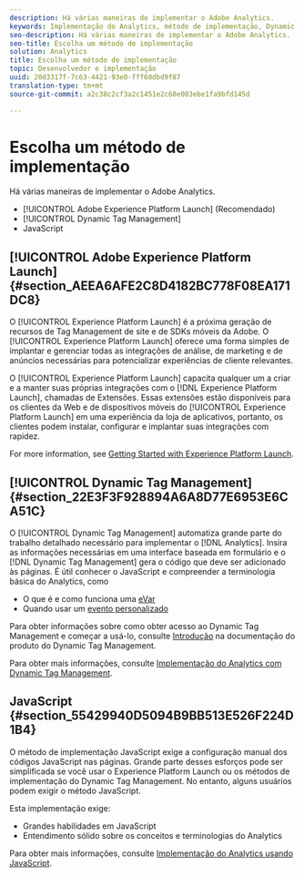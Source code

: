 ```yaml
---
description: Há várias maneiras de implementar o Adobe Analytics.
keywords: Implementação do Analytics, método de implementação, Dynamic Tag Management, dtm, javascript
seo-description: Há várias maneiras de implementar o Adobe Analytics.
seo-title: Escolha um método de implementação
solution: Analytics
title: Escolha um método de implementação
topic: Desenvolvedor e implementação
uuid: 20d3317f-7c63-4421-93e0-fff60dbd9f87
translation-type: tm+mt
source-git-commit: a2c38c2cf3a2c1451e2c60e003ebe1fa9bfd145d

---
```



# Escolha um método de implementação

Há várias maneiras de implementar o Adobe Analytics.

* [!UICONTROL Adobe Experience Platform Launch] (Recomendado)
* [!UICONTROL Dynamic Tag Management]
* JavaScript

## [!UICONTROL Adobe Experience Platform Launch] {#section_AEEA6AFE2C8D4182BC778F08EA171DC8}

O [!UICONTROL Experience Platform Launch] é a próxima geração de recursos de Tag Management de site e de SDKs móveis da Adobe. O [!UICONTROL Experience Platform Launch] oferece uma forma simples de implantar e gerenciar todas as integrações de análise, de marketing e de anúncios necessárias para potencializar experiências de cliente relevantes.

O [!UICONTROL Experience Platform Launch] capacita qualquer um a criar e a manter suas próprias integrações com o [!DNL Experience Platform Launch], chamadas de Extensões. Essas extensões estão disponíveis para os clientes da Web e de dispositivos móveis do [!UICONTROL Experience Platform Launch] em uma experiência da loja de aplicativos, portanto, os clientes podem instalar, configurar e implantar suas integrações com rapidez.

For more information, see [Getting Started with Experience Platform Launch](https://docs.adobelaunch.com/getting-started).

## [!UICONTROL Dynamic Tag Management] {#section_22E3F3F928894A6A8D77E6953E6CA51C}

O [!UICONTROL Dynamic Tag Management] automatiza grande parte do trabalho detalhado necessário para implementar o [!DNL Analytics]. Insira as informações necessárias em uma interface baseada em formulário e o [!DNL Dynamic Tag Management] gera o código que deve ser adicionado às páginas.
É útil conhecer o JavaScript e compreender a terminologia básica do Analytics, como

* O que é e como funciona uma [eVar](https://marketing.adobe.com/resources/help/en_US/reference/conversion_var_admin.html)
* Quando usar um [evento personalizado](../../implement/analytics-terminology-basics/c-props-evars/event-custom.md#concept_CDA3C98C85B24A71B4B5C71F24BF918F)

Para obter informações sobre como obter acesso ao Dynamic Tag Management e começar a usá-lo, consulte [Introdução](https://marketing.adobe.com/resources/help/en_US/dtm/get_started.html) na documentação do produto do Dynamic Tag Management.

Para obter mais informações, consulte [Implementação do Analytics com Dynamic Tag Management](../../implement/c-implement-with-dtm/dtm-implementation-overview.md).

## JavaScript {#section_55429940D5094B9BB513E526F224D1B4}

O método de implementação JavaScript exige a configuração manual dos códigos JavaScript nas páginas. Grande parte desses esforços pode ser simplificada se você usar o Experience Platform Launch ou os métodos de implementação do Dynamic Tag Management. No entanto, alguns usuários podem exigir o método JavaScript.

Esta implementação exige:

* Grandes habilidades em JavaScript
* Entendimento sólido sobre os conceitos e terminologias do Analytics

Para obter mais informações, consulte [Implementação do Analytics usando JavaScript](../../implement/js-implementation/javascript-implementation-overview.md).
